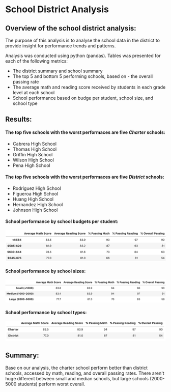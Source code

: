 # School District Analysis

## Overview of the school district analysis:

The purpose of this analysis is to analyse the school data in the district to provide insight for performance trends and patterns.   

Analysis was conducted using python (pandas). Tables was presented for each of the following metrics:

- The district summary and school summary
- The top 5 and bottom 5 performing schools, based on - the overall passing rate
- The average math and reading score received by students in each grade level at each school
- School performance based on budge per student, school size, and school type

## Results:
#### The top five schools with the **worst** performaces are five *Charter* schools:

- Cabrera High School
- Thomas High School
- Griffin High School
- Wilson High School
- Pena High School

#### The top five schools with the **worst** performaces are five *District* schools: 

- Rodriguez High School
- Figueroa High School
- Huang High School
- Hernandez High School
- Johnson High School

#### School performance by school budgets per student:

![This is an image](https://github.com/swang202/School_District_Analysis/blob/main/Results/bySpending.png?raw=true)

#### School performance by school sizes:

![This is an image](https://github.com/swang202/School_District_Analysis/blob/main/Results/bySize_math.png?raw=true)


#### School performance by school types:

![This is an image](https://github.com/swang202/School_District_Analysis/blob/main/Results/byType_math.png?raw=true)

## Summary:

Base on our analysis, the charter school perform better than district schools, accessed by math, reading, and overall passing rates. There aren't huge different between small and median schools, but large schools (2000-5000 students) perform worst overall. 

